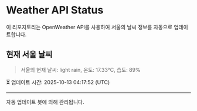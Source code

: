 
# Weather API Status

이 리포지토리는 OpenWeather API를 사용하여 서울의 날씨 정보를 자동으로 업데이트합니다.

## 현재 서울 날씨
> 서울의 현재 날씨: light rain, 온도: 17.33°C, 습도: 89%

⏳ 업데이트 시간: 2025-10-13 04:17:52 (UTC)

---
자동 업데이트 봇에 의해 관리됩니다.
